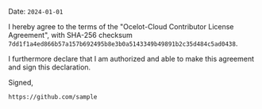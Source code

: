 Date: `2024-01-01`

I hereby agree to the terms of the "Ocelot-Cloud Contributor License Agreement", with SHA-256 checksum `7dd1f1a4ed866b57a157b692495b8e3b0a5143349b49891b2c35d484c5ad0438`.

I furthermore declare that I am authorized and able to make this agreement and sign this declaration.

Signed,

`https://github.com/sample`
